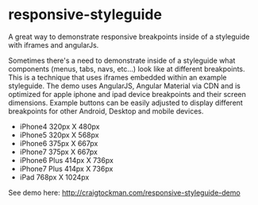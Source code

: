 # responsive-styleguide
A great way to demonstrate responsive breakpoints inside of a styleguide with iframes and angularJs.

Sometimes there's a need to demonstrate inside of a styleguide what components (menus, tabs, navs, etc...) look like at different breakpoints. This is a technique that uses iframes embedded within an example styleguide. The demo uses AngularJS, Angular Material via CDN and is optimized for apple iphone and ipad device breakpoints and their screen dimensions. Example buttons can be easily adjusted to display different breakpoints for other Android, Desktop and mobile devices.

* iPhone4 320px X 480px
* iPhone5 320px X 568px
* iPhone6 375px X 667px
* iPhone7 375px X 667px
* iPhone6 Plus 414px X 736px
* iPhone7 Plus 414px X 736px
* iPad 768px X 1024px

See demo here: http://craigtockman.com/responsive-styleguide-demo


